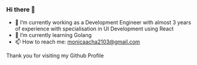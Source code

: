### Hi there 👋
- 🔭 I’m currently working as a Development Engineer with almost 3 years of experience with specialisation in UI Development using React
- 🌱 I’m currently learning Golang 
- 📫 How to reach me: monicaacha2103@gmail.com

Thank you for visiting my Github Profile 
<!--
**MonicaAcha2103/MonicaAcha2103** is a ✨ _special_ ✨ repository because its `README.md` (this file) appears on your GitHub profile.

Here are some ideas to get you started:

- 🔭 I’m currently working on ...
- 🌱 I’m currently learning ...
- 👯 I’m looking to collaborate on ...
- 🤔 I’m looking for help with ...
- 💬 Ask me about ...
- 📫 How to reach me: ...
- 😄 Pronouns: ...
- ⚡ Fun fact: ...
-->
